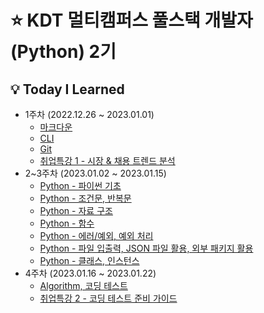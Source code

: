 # ⭐ KDT 멀티캠퍼스 풀스택 개발자(Python) 2기

## 💡 Today I Learned
- 1주차 (2022.12.26 ~ 2023.01.01)
  - [마크다운](./markdown.md)
  - [CLI](./CLI.md)
  - [Git](./git.md)
  - [취업특강 1 - 시장 & 채용 트렌드 분석](./취업특강_1.md)
- 2~3주차 (2023.01.02 ~ 2023.01.15)
  - [Python - 파이썬 기초](/Python_1.md)
  - [Python - 조건문, 반복문](/python_2.md)
  - [Python - 자료 구조](python_3.md)
  - [Python - 함수](/python_4.md)
  - [Python - 에러/예외, 예외 처리](/python_5.md)
  - [Python - 파일 입출력, JSON 파일 활용, 외부 패키지 활용](./python_6.md)
  - [Python - 클래스, 인스턴스](/python_7.md)
- 4주차 (2023.01.16 ~ 2023.01.22)
  - [Algorithm, 코딩 테스트](/algorithm.md)
  - [취업특강 2 - 코딩 테스트 준비 가이드](/취업특강_2.md)